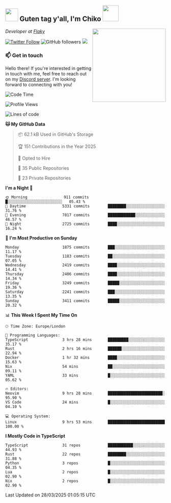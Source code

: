 <h2><img src="https://cdn.discordapp.com/emojis/1100181376730402906.gif?quality=lossless" width="40"> Guten tag y'all, I'm Chiko <img src="https://a.ppy.sh/15907233" width="50"></h2>
<a href="https://cataas.com"><img align='right' src="https://cataas.com/cat" width="230"></a>
<p><em>Developer at <a href="https://github.com/FlakySL">Flaky</a></em></p>

[![Twitter Follow](https://img.shields.io/twitter/follow/chikoxq?label=Follow)](https://twitter.com/intent/follow?screen_name=chikoxq)
![GitHub followers](https://img.shields.io/github/followers/chikof?label=Follow&style=social)
![](https://komarev.com/ghpvc/?username=chikof&color=blue)

### 📫 Get in touch
Hello there! If you're interested in getting in touch with me, feel free to reach out on my [Discord server](https://discord.gg/sejc7TnX6N). I'm looking forward to connecting with you!

<!--START_SECTION:waka-->
![Code Time](http://img.shields.io/badge/Code%20Time-2%2C180%20hrs%2028%20mins-blue)

![Profile Views](http://img.shields.io/badge/Profile%20Views-2-blue)

![Lines of code](https://img.shields.io/badge/From%20Hello%20World%20I%27ve%20Written-9.1%20million%20lines%20of%20code-blue)

**🐱 My GitHub Data** 

> 📦 62.1 kB Used in GitHub's Storage 
 > 
> 🏆 151 Contributions in the Year 2025
 > 
> 💼 Opted to Hire
 > 
> 📜 35 Public Repositories 
 > 
> 🔑 23 Private Repositories 
 > 
**I'm a Night 🦉** 

```text
🌞 Morning                911 commits         █░░░░░░░░░░░░░░░░░░░░░░░░   05.43 % 
🌆 Daytime                5331 commits        ████████░░░░░░░░░░░░░░░░░   31.76 % 
🌃 Evening                7817 commits        ████████████░░░░░░░░░░░░░   46.57 % 
🌙 Night                  2725 commits        ████░░░░░░░░░░░░░░░░░░░░░   16.24 % 
```
📅 **I'm Most Productive on Sunday** 

```text
Monday                   1875 commits        ███░░░░░░░░░░░░░░░░░░░░░░   11.17 % 
Tuesday                  1183 commits        ██░░░░░░░░░░░░░░░░░░░░░░░   07.05 % 
Wednesday                2419 commits        ████░░░░░░░░░░░░░░░░░░░░░   14.41 % 
Thursday                 2406 commits        ████░░░░░░░░░░░░░░░░░░░░░   14.34 % 
Friday                   3249 commits        █████░░░░░░░░░░░░░░░░░░░░   19.36 % 
Saturday                 2241 commits        ███░░░░░░░░░░░░░░░░░░░░░░   13.35 % 
Sunday                   3411 commits        █████░░░░░░░░░░░░░░░░░░░░   20.32 % 
```


📊 **This Week I Spent My Time On** 

```text
🕑︎ Time Zone: Europe/London

💬 Programming Languages: 
TypeScript               3 hrs 28 mins       █████████░░░░░░░░░░░░░░░░   35.17 % 
Rust                     2 hrs 16 mins       ██████░░░░░░░░░░░░░░░░░░░   22.94 % 
Docker                   1 hr 32 mins        ████░░░░░░░░░░░░░░░░░░░░░   15.63 % 
Nix                      54 mins             ██░░░░░░░░░░░░░░░░░░░░░░░   09.11 % 
YAML                     33 mins             █░░░░░░░░░░░░░░░░░░░░░░░░   05.62 % 

🔥 Editors: 
Neovim                   9 hrs 28 mins       ████████████████████████░   95.90 % 
VS Code                  24 mins             █░░░░░░░░░░░░░░░░░░░░░░░░   04.10 % 

💻 Operating System: 
Linux                    9 hrs 53 mins       █████████████████████████   100.00 % 
```

**I Mostly Code in TypeScript** 

```text
TypeScript               31 repos            ███████████░░░░░░░░░░░░░░   44.93 % 
Rust                     22 repos            ████████░░░░░░░░░░░░░░░░░   31.88 % 
Python                   3 repos             █░░░░░░░░░░░░░░░░░░░░░░░░   04.35 % 
Lua                      2 repos             █░░░░░░░░░░░░░░░░░░░░░░░░   02.90 % 
Nix                      2 repos             █░░░░░░░░░░░░░░░░░░░░░░░░   02.90 % 
```




 Last Updated on 28/03/2025 01:05:15 UTC
<!--END_SECTION:waka-->


<!--
<p align="center">
     <a href="https://discord.gg/HhybNhchcC"><img src="https://invidget.switchblade.xyz/sejc7TnX6N" align="center" ><a>
</p> 
-->
